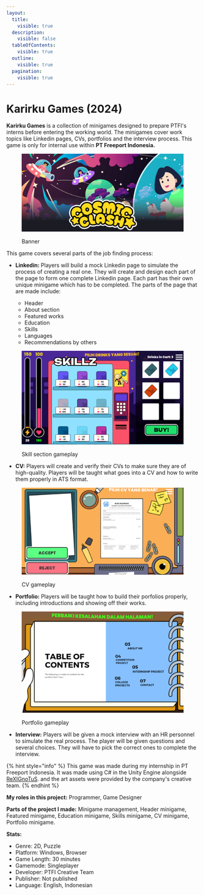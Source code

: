 ```yaml
---
layout:
  title:
    visible: true
  description:
    visible: false
  tableOfContents:
    visible: true
  outline:
    visible: true
  pagination:
    visible: true
---
```


# Karirku Games (2024)

**Karirku Games** is a collection of minigames designed to prepare PTFI's interns before entering the working world. The minigames cover work topics like Linkedin pages, CVs, portfolios and the interview process. This game is only for internal use within **PT Freeport Indonesia.**

<figure><img src="../.gitbook/assets/banner (1).png" alt="" width="563"><figcaption><p>Banner</p></figcaption></figure>

This game covers several parts of the job finding process:

*   **Linkedin:** Players will build a mock Linkedin page to simulate the process of creating a real one. They will create and design each part of the page to form one complete Linkedin page. Each part has their own unique minigame which has to be completed. The parts of the page that are made include:

    * Header
    * About section
    * Featured works
    * Education
    * Skills
    * Languages
    * Recommendations by others



<figure><img src="../.gitbook/assets/skill (1).png" alt="" width="563"><figcaption><p>Skill section gameplay</p></figcaption></figure>

* **CV:** Players will create and verify their CVs to make sure they are of high-quality. Players will be taught what goes into a CV and how to write them properly in ATS format.

<figure><img src="../.gitbook/assets/cv.png" alt="" width="563"><figcaption><p>CV gameplay</p></figcaption></figure>

* **Portfolio:** Players will be taught how to build their porfolios properly, including introductions and showing off their works.

<figure><img src="../.gitbook/assets/port.png" alt="" width="563"><figcaption><p>Portfolio gameplay</p></figcaption></figure>

* **Interview:** Players will be given a mock interview with an HR personnel to simulate the real process. The player will be given questions and several choices. They will have to pick the correct ones to complete the interview.

{% hint style="info" %}
This game was made during my internship in PT Freeport Indonesia. It was made using C# in the Unity Engine alongside [ReXIGnoTuS](https://rexignotus.itch.io/). and the art assets were provided by the company's creative team.
{% endhint %}

**My roles in this project:** Programmer, Game Designer

**Parts of the project I made:** Minigame management, Header minigame, Featured minigame, Education minigame, Skills minigame, CV minigame, Portfolio minigame.



**Stats:**

* Genre: 2D, Puzzle
* Platform: Windows, Browser
* Game Length: 30 minutes
* Gamemode: Singleplayer
* Developer: PTFI Creative Team
* Publisher: Not published
* Language: English, Indonesian
